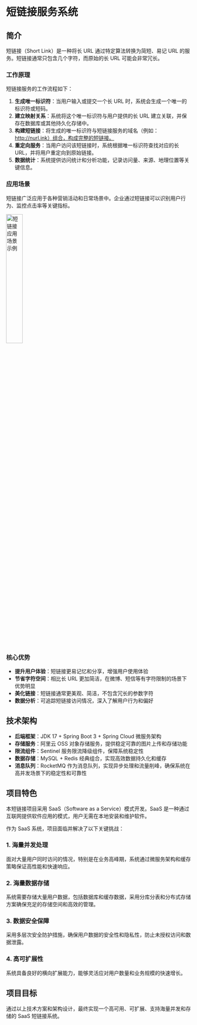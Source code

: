 # 短链接服务系统

## 简介

短链接（Short Link）是一种将长 URL 通过特定算法转换为简短、易记 URL 的服务。短链接通常只包含几个字符，而原始的长 URL 可能会非常冗长。

### 工作原理

短链接服务的工作流程如下：

1. **生成唯一标识符**：当用户输入或提交一个长 URL 时，系统会生成一个唯一的标识符或短码。
2. **建立映射关系**：系统将这个唯一标识符与用户提供的长 URL 建立关联，并保存在数据库或其他持久化存储中。
3. **构建短链接**：将生成的唯一标识符与短链接服务的域名（例如：http://nurl.ink）组合，构成完整的短链接。
4. **重定向服务**：当用户访问该短链接时，系统根据唯一标识符查找对应的长 URL，并将用户重定向到原始链接。
5. **数据统计**：系统提供访问统计和分析功能，记录访问量、来源、地理位置等关键信息。

### 应用场景

短链接广泛应用于各种营销活动和日常场景中。企业通过短链接可以识别用户行为、监控点击率等关键指标。


<div align="left">
  <img src="D:\my_project\shortlink\project\src\main\resources\static\images\a9380702586354144187667aa9afe960.jpg" width="30%" alt="短链接应用场景示例">
</div>

### 核心优势

- **提升用户体验**：短链接更易记忆和分享，增强用户使用体验
- **节省字符空间**：相比长 URL 更加简洁，在微博、短信等有字符限制的场景下优势明显
- **美化链接**：短链接通常更美观、简洁，不包含冗长的参数字符
- **数据分析**：可追踪短链接访问情况，深入了解用户行为和偏好

## 技术架构

- **后端框架**：JDK 17 + Spring Boot 3 + Spring Cloud 微服务架构
- **存储服务**：阿里云 OSS 对象存储服务，提供稳定可靠的图片上传和存储功能
- **限流组件**：Sentinel 服务限流降级组件，保障系统稳定性
- **数据存储**：MySQL + Redis 经典组合，实现高效数据持久化和缓存
- **消息队列**：RocketMQ 作为消息队列，实现异步处理和流量削峰，确保系统在高并发场景下的稳定性和可靠性


## 项目特色

本短链接项目采用 SaaS（Software as a Service）模式开发。SaaS 是一种通过互联网提供软件应用的模式，用户无需在本地安装和维护软件。

作为 SaaS 系统，项目面临并解决了以下关键挑战：

### 1. 海量并发处理
面对大量用户同时访问的情况，特别是在业务高峰期，系统通过微服务架构和缓存策略保证高性能和快速响应。

### 2. 海量数据存储
系统需要存储大量用户数据，包括数据库和缓存数据，采用分库分表和分布式存储方案确保充足的存储空间和高效的管理。

### 3. 数据安全保障
采用多层次安全防护措施，确保用户数据的安全性和隐私性，防止未授权访问和数据泄露。

### 4. 高可扩展性
系统具备良好的横向扩展能力，能够灵活应对用户数量和业务规模的快速增长。

## 项目目标

通过以上技术方案和架构设计，最终实现一个高可用、可扩展、支持海量并发和存储的 SaaS 短链接系统。
